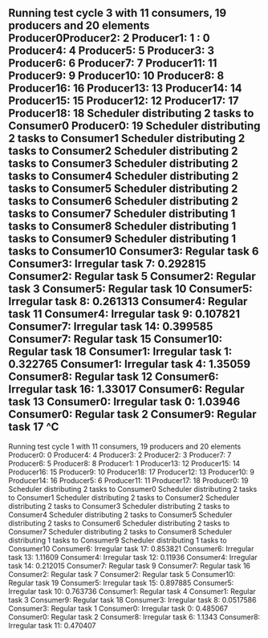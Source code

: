Running test cycle 3 with 11 consumers, 19 producers and 20 elements
Producer0Producer2: 2
Producer1: 1
: 0
Producer4: 4
Producer5: 5
Producer3: 3
Producer6: 6
Producer7: 7
Producer11: 11
Producer9: 9
Producer10: 10
Producer8: 8
Producer16: 16
Producer13: 13
Producer14: 14
Producer15: 15
Producer12: 12
Producer17: 17
Producer18: 18
Scheduler distributing 2 tasks to Consumer0
Producer0: 19
Scheduler distributing 2 tasks to Consumer1
Scheduler distributing 2 tasks to Consumer2
Scheduler distributing 2 tasks to Consumer3
Scheduler distributing 2 tasks to Consumer4
Scheduler distributing 2 tasks to Consumer5
Scheduler distributing 2 tasks to Consumer6
Scheduler distributing 2 tasks to Consumer7
Scheduler distributing 1 tasks to Consumer8
Scheduler distributing 1 tasks to Consumer9
Scheduler distributing 1 tasks to Consumer10
Consumer3: Regular task 6
Consumer3: Irregular task 7: 0.292815
Consumer2: Regular task 5
Consumer2: Regular task 3
Consumer5: Regular task 10
Consumer5: Irregular task 8: 0.261313
Consumer4: Regular task 11
Consumer4: Irregular task 9: 0.107821
Consumer7: Irregular task 14: 0.399585
Consumer7: Regular task 15
Consumer10: Regular task 18
Consumer1: Irregular task 1: 0.322765
Consumer1: Irregular task 4: 1.35059
Consumer8: Regular task 12
Consumer6: Irregular task 16: 1.33017
Consumer6: Regular task 13
Consumer0: Irregular task 0: 1.03946
Consumer0: Regular task 2
Consumer9: Regular task 17
^C
---------------------------------------
Running test cycle 1 with 11 consumers, 19 producers and 20 elements
Producer0: 0
Producer4: 4
Producer3: 2
Producer2: 3
Producer7: 7
Producer6: 5
Producer8: 8
Producer1: 1
Producer13: 12
Producer15: 14
Producer16: 15
Producer9: 10
Producer18: 17
Producer12: 13
Producer10: 9
Producer14: 16
Producer5: 6
Producer11: 11
Producer17: 18
Producer0: 19
Scheduler distributing 2 tasks to Consumer0
Scheduler distributing 2 tasks to Consumer1
Scheduler distributing 2 tasks to Consumer2
Scheduler distributing 2 tasks to Consumer3
Scheduler distributing 2 tasks to Consumer4
Scheduler distributing 2 tasks to Consumer5
Scheduler distributing 2 tasks to Consumer6
Scheduler distributing 2 tasks to Consumer7
Scheduler distributing 2 tasks to Consumer8
Scheduler distributing 1 tasks to Consumer9
Scheduler distributing 1 tasks to Consumer10
Consumer6: Irregular task 17: 0.853821
Consumer6: Irregular task 13: 1.11609
Consumer4: Irregular task 12: 0.11936
Consumer4: Irregular task 14: 0.212015
Consumer7: Regular task 9
Consumer7: Regular task 16
Consumer2: Regular task 7
Consumer2: Regular task 5
Consumer10: Regular task 19
Consumer5: Irregular task 15: 0.897885
Consumer5: Irregular task 10: 0.763736
Consumer1: Regular task 4
Consumer1: Regular task 3
Consumer9: Regular task 18
Consumer3: Irregular task 8: 0.0517586
Consumer3: Regular task 1
Consumer0: Irregular task 0: 0.485067
Consumer0: Regular task 2
Consumer8: Irregular task 6: 1.1343
Consumer8: Irregular task 11: 0.470407
